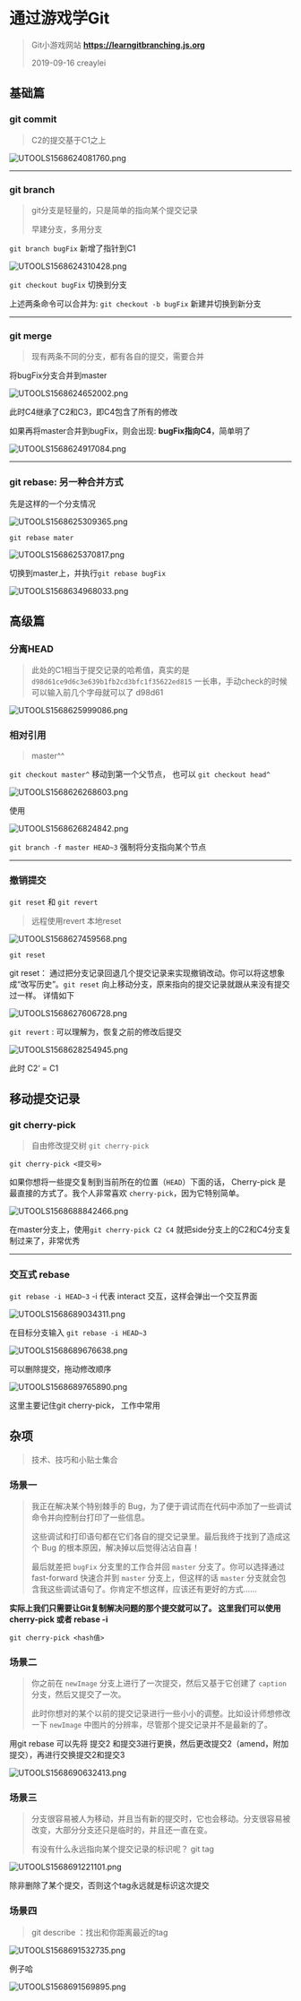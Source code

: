 # 通过游戏学Git

> Git小游戏网站  **https://learngitbranching.js.org**
>
> 2019-09-16 creaylei

## 基础篇

### **git commit**

> C2的提交基于C1之上

![UTOOLS1568624081760.png](https://i.loli.net/2019/09/16/XQ5M8Doi2P3NYmp.png)

---

### git branch

> git分支是轻量的，只是简单的指向某个提交记录
>
> 早建分支，多用分支

`git branch bugFix`      新增了指针到C1

![UTOOLS1568624310428.png](https://i.loli.net/2019/09/16/qG5uSFlKejJYVHi.png)

`git checkout bugFix`   切换到分支

上述两条命令可以合并为:   `git checkout -b bugFix`  新建并切换到新分支

---

### git merge

> 现有两条不同的分支，都有各自的提交，需要合并

将bugFix分支合并到master

![UTOOLS1568624652002.png](https://i.loli.net/2019/09/16/weqPR3KVxliGC2X.png)

此时C4继承了C2和C3，即C4包含了所有的修改

如果再将master合并到bugFix，则会出现: **bugFix指向C4**，简单明了

![UTOOLS1568624917084.png](https://i.loli.net/2019/09/16/ygLTpro57xubzCR.png)

---

### git rebase: 另一种合并方式

先是这样的一个分支情况

![UTOOLS1568625309365.png](https://i.loli.net/2019/09/16/LElrsJzdIKPiyM2.png)

`git rebase mater`

![UTOOLS1568625370817.png](https://i.loli.net/2019/09/16/n7rTIta1NVmdEs4.png)

切换到master上，并执行`git rebase bugFix`

![UTOOLS1568634968033.png](https://i.loli.net/2019/09/16/94d6laILYnv8EGJ.png)

## 高级篇

### 分离HEAD

> 此处的C1相当于提交记录的哈希值，真实的是`d98d61ce9d6c3e639b1fb2cd3bfc1f35622ed815` 一长串，手动check的时候可以输入前几个字母就可以了  d98d61

![UTOOLS1568625999086.png](https://i.loli.net/2019/09/16/vMkP7CG2HWpSzFD.png)

### 相对引用

> master^^   

`git checkout master^` 移动到第一个父节点， 也可以 `git checkout head^`

![UTOOLS1568626268603.png](https://i.loli.net/2019/09/16/WgdBfZmH5h1Ve9x.png)

使用

![UTOOLS1568626824842.png](https://i.loli.net/2019/09/16/LIjF854n26CHNlc.png)

`git branch -f master HEAD~3`  强制将分支指向某个节点

---

### 撤销提交

`git reset` 和 `git revert`

> 远程使用revert  本地reset

![UTOOLS1568627459568.png](https://i.loli.net/2019/09/16/roTALk2EZtBYG5b.png)

`git reset`

git reset： 通过把分支记录回退几个提交记录来实现撤销改动。你可以将这想象成“改写历史”。`git reset` 向上移动分支，原来指向的提交记录就跟从来没有提交过一样。 详情如下

![UTOOLS1568627606728.png](https://i.loli.net/2019/09/16/qvPUjeSiIN4ohHW.png)

`git revert` : 可以理解为，恢复之前的修改后提交

![UTOOLS1568628254945.png](https://i.loli.net/2019/09/16/aFNI9EeK4w8uYAL.png)

此时 C2‘ = C1

## 移动提交记录

### git cherry-pick

> 自由修改提交树   `git cherry-pick`

`git cherry-pick <提交号>`

如果你想将一些提交复制到当前所在的位置（`HEAD`）下面的话， Cherry-pick 是最直接的方式了。我个人非常喜欢 `cherry-pick`，因为它特别简单。

![UTOOLS1568688842466.png](https://i.loli.net/2019/09/17/9xusNaRbrdHw45o.png)

在master分支上，使用`git cherry-pick C2 C4` 就把side分支上的C2和C4分支复制过来了，非常优秀

---

### 交互式 rebase

`git rebase -i HEAD~3`   -i 代表 interact 交互，这样会弹出一个交互界面

![UTOOLS1568689034311.png](https://img02.sogoucdn.com/app/a/100520146/d8e00f1dec60c7c8ccac4ea1dc98993c)

在目标分支输入 `git rebase -i HEAD~3`

![UTOOLS1568689676638.png](https://img04.sogoucdn.com/app/a/100520146/4e965a3502dae4f6cc408c1df11649a1)

可以删除提交，拖动修改顺序

![UTOOLS1568689765890.png](https://img02.sogoucdn.com/app/a/100520146/d0244384dddbd8c3e58ef8b4dc3627a6)

这里主要记住git cherry-pick， 工作中常用

## 杂项

> 技术、技巧和小贴士集合

### 场景一

> 我正在解决某个特别棘手的 Bug，为了便于调试而在代码中添加了一些调试命令并向控制台打印了一些信息。
>
> 这些调试和打印语句都在它们各自的提交记录里。最后我终于找到了造成这个 Bug 的根本原因，解决掉以后觉得沾沾自喜！
>
> 最后就差把 `bugFix` 分支里的工作合并回 `master` 分支了。你可以选择通过 fast-forward 快速合并到 `master` 分支上，但这样的话 `master` 分支就会包含我这些调试语句了。你肯定不想这样，应该还有更好的方式……

**实际上我们只需要让Git复制解决问题的那个提交就可以了。 这里我们可以使用cherry-pick  或者  rebase -i** 

`git cherry-pick <hash值>`

### 场景二

>  你之前在 `newImage` 分支上进行了一次提交，然后又基于它创建了 `caption` 分支，然后又提交了一次。
>
> 此时你想对的某个以前的提交记录进行一些小小的调整。比如设计师想修改一下 `newImage` 中图片的分辨率，尽管那个提交记录并不是最新的了。

用git rebase 可以先将  提交2 和提交3进行更换，然后更改提交2（amend，附加提交），再进行交换提交2和提交3

![UTOOLS1568690632413.png](https://img03.sogoucdn.com/app/a/100520146/692452ca447a83a320bbd5c4e1c67f81)

### 场景三

> 分支很容易被人为移动，并且当有新的提交时，它也会移动。分支很容易被改变，大部分分支还只是临时的，并且还一直在变。
>
> 有没有什么永远指向某个提交记录的标识呢？ git tag

![UTOOLS1568691221101.png](https://img04.sogoucdn.com/app/a/100520146/ae6bcd07ac3416c4fd204d9f99e77f5f)

除非删除了某个提交，否则这个tag永远就是标识这次提交

### 场景四

> git describe ：找出和你距离最近的tag

![UTOOLS1568691532735.png](https://img01.sogoucdn.com/app/a/100520146/0b52526a9cabec8cc528873f8ba6a667)

例子哈

![UTOOLS1568691569895.png](https://img01.sogoucdn.com/app/a/100520146/5beefe80f36af6d9422b0116040e3059)

